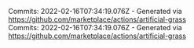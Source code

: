 Commits: 2022-02-16T07:34:19.076Z - Generated via https://github.com/marketplace/actions/artificial-grass
<br>
Commits: 2022-02-16T07:34:19.076Z - Generated via https://github.com/marketplace/actions/artificial-grass
<br>

